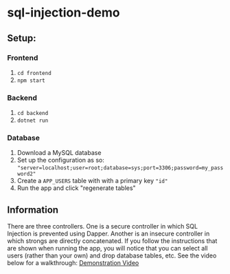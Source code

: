 # sql-injection-demo

## Setup:

### Frontend
1. ```cd frontend```
2. ```npm start```

### Backend
1. ```cd backend```
2. ```dotnet run```

### Database
1. Download a MySQL database
2. Set up the configuration as so:
```"server=localhost;user=root;database=sys;port=3306;password=my_password2"```
3. Create a ```APP_USERS``` table with with a primary key ```"id"```
4. Run the app and click "regenerate tables"

## Information
There are three controllers. One is a secure controller in which SQL Injection is prevented using Dapper. Another is an insecure controller in which strongs are directly concatenated. If you follow the instructions that are shown when running the app, you will notice that you can select all users (rather than your own) and drop database tables, etc. See the video below for a walkthrough:
[Demonstration Video](https://youtu.be/qaQhtr0lupU)

